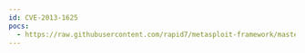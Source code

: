 ```yaml
---
id: CVE-2013-1625
pocs:
  - https://raw.githubusercontent.com/rapid7/metasploit-framework/master/modules/auxiliary/scanner/http/titan_ftp_admin_pwd.rb
---
```

